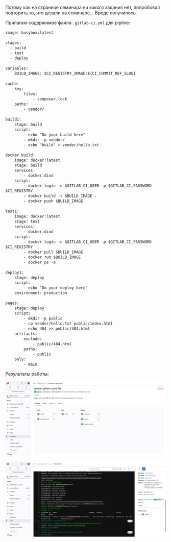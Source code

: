 Потому как на странице семинара ни какого задания нет, попробовал повторить то, что делали на семинаре...
Вроде получилось.

Прилагаю содержимое файла `.gitlab-ci.yml` для pipline:
```
image: busybox:latest

stages:
  - build
  - test
  - deploy

variables:
    BUILD_IMAGE: $CI_REGISTRY_IMAGE:${CI_COMMIT_REF_SLUG}

cache:
    key:
        files:
            - composer.lock
    paths:
        - vendor/

build1:
    stage: build
    script:
        - echo "Do your build here"
        - mkdir -p vendor/
        - echo "build" > vendor/hello.txt

docker build:
    image: docker:latest
    stage: build
    services:
        - docker:dind
    script:
        - docker login -u $GITLAB_CI_USER -p $GITLAB_CI_PASSWORD $CI_REGISTRY
        - docker build -t $BUILD_IMAGE .
        - docker push $BUILD_IMAGE

test1:
    image: docker:latest
    stage: test
    services:
        - docker:dind
    script:
        - docker login -u $GITLAB_CI_USER -p $GITLAB_CI_PASSWORD $CI_REGISTRY
        - docker pull $BUILD_IMAGE
        - docker run $BUILD_IMAGE
        - docker ps -a

deploy1:
    stage: deploy
    script:
        - echo "Do your deploy here"
    environment: production

pages:
    stage: deploy
    script:
        - mkdir -p public
        - cp vendor/hello.txt public/index.html
        - echo 404 >> public/404.html
    artifacts:
        exclude:
            - public/404.html
        paths:
            - public
    only:
        - main
```
Результаты работы:

![](rezultat.png)

![](jobs.png)